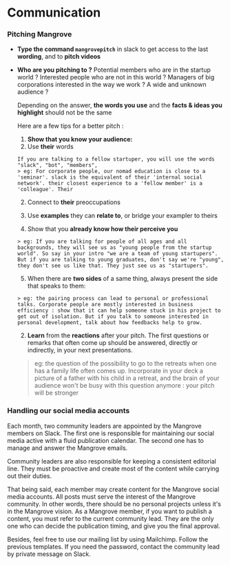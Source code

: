 # Communication

### Pitching Mangrove

* **Type the command ```mangrovepitch```** in slack to get access to the last **wording**, and to **pitch videos**

* **Who are you pitching to ?** Potential members who are in the startup world ? Interested people who are not in this world ? Managers of big corporations interested in the way we work ? A wide and unknown audience ?

  Depending on the answer, **the words you use** and the **facts & ideas you highlight** should not be the same
  
  Here are a few tips for a better pitch :
  
  1. **Show that you know your audience:**
    1. Use **their** words

      If you are talking to a fellow startuper, you will use the words "slack", "bot", "members", 
      > eg: For corporate people, our nomad education is close to a 'seminar'. slack is the equivalent of their 'internal social network'. their closest experience to a 'fellow member' is a 'colleague'. Their 
      
    2. Connect to **their** preoccupations

    3. Use **examples** they can **relate to**, or bridge your exampler to theirs
    


    4. Show that you **already know how their perceive you**
    
      > eg: If you are talking for people of all ages and all backgrounds, they will see us as "young people from the startup world". So say in your intro "we are a team of young startupers". But if you are talking to young graduates, don't say we're "young", they don't see us like that. They just see us as "startupers". 

    5. When there are **two sides** of a same thing, always present the side that speaks to them:
    
      > eg: the pairing process can lead to personal or professional talks. Corporate people are mostly interested in business efficiency : show that it can help someone stuck in his project to get out of isolation. But if you talk to someone interested in personal development, talk about how feedbacks help to grow.

  2. **Learn** from the **reactions** after your pitch. The first questions or remarks that often come up should be answered, directly or indirectly, in your next presentations.
  
    > eg: the question of the possibility to go to the retreats when one has a family life often comes up. Incorporate in your deck a picture of a father with his child in a retreat, and the brain of your audience won't be busy with this question anymore : your pitch will be stronger



### Handling our social media accounts

Each month, two community leaders are appointed by the Mangrove members on Slack.
The first one is responsible for maintaining our social media active with a fluid publication calendar. The second one has to manage and answer the Mangrove emails.

Community leaders are also responsible for keeping a consistent editorial line. They must be proactive and create most of the content while carrying out their duties. 

That being said, each member may create content for the Mangrove social media accounts. All posts must serve the interest of the Mangrove community. In other words, there should be no personal projects unless it's in the Mangrove vision. As a Mangrove member, if you want to publish a content, you must refer to the current community lead. They are the only one who can decide the publication timing, and give you the final approval.

Besides, feel free to use our mailing list by using Mailchimp. Follow the previous templates. If you need the password, contact the community lead by private message on Slack.